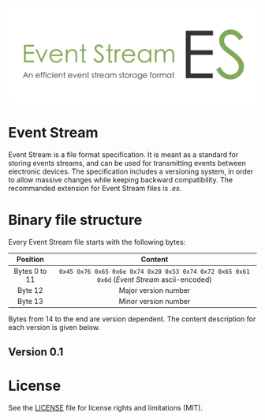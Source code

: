 ![eventStream](eventStreamBanner.png "The Event Stream banner")

# Event Stream

Event Stream is a file format specification. It is meant as a standard for storing events streams, and can be used for transmitting events between electronic devices. The specification includes a versioning system, in order to allow massive changes while keeping backward compatibility. The recommanded extension for Event Stream files is *.es*.

# Binary file structure

Every Event Stream file starts with the following bytes:

| Position      | Content                                                                                      |
|:-------------:|:--------------------------------------------------------------------------------------------:|
| Bytes 0 to 11 | `0x45 0x76 0x65 0x6e 0x74 0x20 0x53 0x74 0x72 0x65 0x61 0x6d` (_Event Stream_ ascii-encoded) |
| Byte 12       | Major version number                                                                         |
| Byte 13       | Minor version number                                                                         |

Bytes from 14 to the end are version dependent. The content description for each version is given below.

## Version 0.1

# License

See the [LICENSE](LICENSE.md) file for license rights and limitations (MIT).
